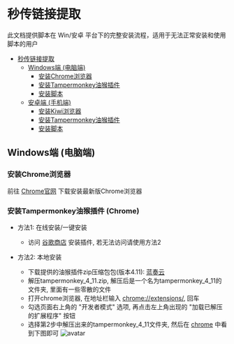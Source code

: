# 秒传链接提取

此文档提供脚本在 Win/安卓 平台下的完整安装流程，适用于无法正常安装和使用脚本的用户

- [秒传链接提取](#秒传链接提取)
	- [Windows端 (电脑端)](#windows端-电脑端)
	  - [安装Chrome浏览器](#安装Chrome浏览器)
	  - [安装Tampermonkey油猴插件](#安装Tampermonkey油猴插件-Chrome)
	  - [安装脚本](#Script1)
	- [安卓端 (手机端)](#Android)
	  - [安装Kiwi浏览器](#Kiwi)
	  - [安装Tampermonkey油猴插件](#Tampermonkey2)
	  - [安装脚本](#Script2)

## Windows端 (电脑端)

### 安装Chrome浏览器

前往 [Chrome官网](https://www.google.cn/chrome/) 下载安装最新版Chrome浏览器

### 安装Tampermonkey油猴插件 (Chrome)

- 方法1: 在线安装/一键安装
	- 访问 [谷歌商店](https://chrome.google.com/webstore/detail/tampermonkey/dhdgffkkebhmkfjojejmpbldmpobfkfo) 安装插件, 若无法访问请使用方法2

- 方法2: 本地安装
	- 下载提供的油猴插件zip压缩包包(版本4.11): [蓝奏云](https://wwa.lanzous.com/iTHTthysa9i)
	- 解压tampermonkey_4_11.zip, 解压后是一个名为tampermonkey_4_11的文件夹, 里面有一些零散的文件
	- 打开chrome浏览器, 在地址栏输入 [chrome://extensions/](chrome://extensions/), 回车
	- 勾选页面右上角的 "开发者模式" 选项, 再点击左上角出现的 "加载已解压的扩展程序" 按钮
	- 选择第2步中解压出来的tampermonkey_4_11文件夹, 然后在 [chrome](chrome://extensions/) 中看到下图即可
	![avatar](https://pic.rmb.bdstatic.com/bjh/add4a026a7a32e3e0bc1e0ced7522957.png)
